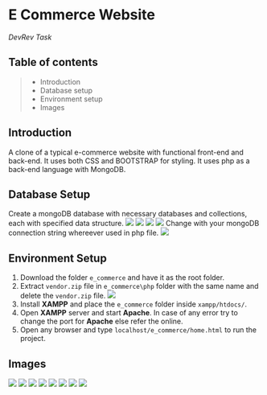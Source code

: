 # E Commerce Website
*DevRev Task*

## Table of contents
> * Introduction
> * Database setup
> * Environment setup
> * Images

## Introduction
A clone of a typical e-commerce website with functional front-end and back-end. It uses both CSS and BOOTSTRAP for styling. It uses php as a back-end language with MongoDB.

## Database Setup
Create a mongoDB database with necessary databases and collections, each with specified data structure.
![](/images/order_history.jpg)
![](/images/deals.jpg)
![](/images/customer_credential.jpg)
![](/images/mobile_details.jpg)
Change with your mongoDB connection string whereever used in php file.
![](/images/connection.jpg)

## Environment Setup
1. Download the folder `e_commerce` and have it as the root folder.
2. Extract `vendor.zip` file in `e_commerce\php` folder with the same name and delete the `vendor.zip` file.
![](/images/folder.jpg)
3. Install **XAMPP** and place the `e_commerce` folder inside `xampp/htdocs/`.
4. Open **XAMPP** server and start **Apache**. In case of any error try to change the port for **Apache** else refer the online.
5. Open any browser and type `localhost/e_commerce/home.html` to run the project.

## Images
![](/images/home_page_1.jpg)
![](/images/home_page_2.jpg)
![](/images/product_1.jpg)
![](/images/product_2.jpg)
![](/images/cart_page_1.jpg)
![](/images/cart_page_2.jpg)
![](/images/checkout_1.jpg)
![](/images/login_1.jpg)
